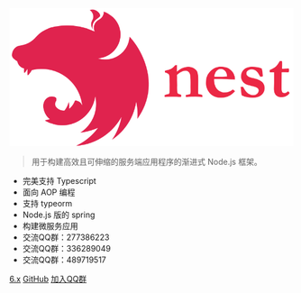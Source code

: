 


![logo](_media/icon.svg ':size=250x60')

> 用于构建高效且可伸缩的服务端应用程序的渐进式 Node.js 框架。

- 完美支持 Typescript 
- 面向 AOP 编程 
- 支持 typeorm
- Node.js 版的 spring
- 构建微服务应用
- 交流QQ群：277386223
- 交流QQ群：336289049
- 交流QQ群：489719517

[6.x](/6/firststeps.md)
[GitHub](https://github.com/nestjs/nest)
[加入QQ群](https://jq.qq.com/?_wv=1027&k=5uaXPHc)
